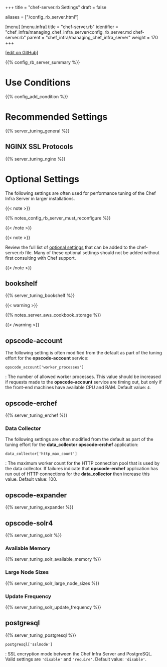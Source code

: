 +++
title = "chef-server.rb Settings"
draft = false

aliases = ["/config_rb_server.html"]

[menu]
  [menu.infra]
    title = "chef-server.rb"
    identifier = "chef_infra/managing_chef_infra_server/config_rb_server.md chef-server.rb"
    parent = "chef_infra/managing_chef_infra_server"
    weight = 170
+++

[\[edit on GitHub\]](https://github.com/chef/chef-web-docs/blob/master/content/config_rb_server.md)

{{% config_rb_server_summary %}}

Use Conditions
==============

{{% config_add_condition %}}

Recommended Settings
====================

{{% server_tuning_general %}}

NGINX SSL Protocols
-------------------

{{% server_tuning_nginx %}}

Optional Settings
=================

The following settings are often used for performance tuning of the Chef
Infra Server in larger installations.

{{< note >}}

{{% notes_config_rb_server_must_reconfigure %}}

{{< /note >}}

{{< note >}}

Review the full list of [optional
settings](/config_rb_server_optional_settings/) that can be added to
the chef-server.rb file. Many of these optional settings should not be
added without first consulting with Chef support.

{{< /note >}}

bookshelf
---------

{{% server_tuning_bookshelf %}}

{{< warning >}}

{{% notes_server_aws_cookbook_storage %}}

{{< /warning >}}

opscode-account
---------------

The following setting is often modified from the default as part of the
tuning effort for the **opscode-account** service:

`opscode_account['worker_processes']`

:   The number of allowed worker processes. This value should be
    increased if requests made to the **opscode-account** service are
    timing out, but only if the front-end machines have available CPU
    and RAM. Default value: `4`.

opscode-erchef
--------------

{{% server_tuning_erchef %}}

### Data Collector

The following settings are often modified from the default as part of
the tuning effort for the **data_collector** **opscode-erchef**
application:

`data_collector['http_max_count']`

:   The maximum worker count for the HTTP connection pool that is used
    by the data collector. If failures indicate that **opscode-erchef**
    application has run out of HTTP connections for the
    **data_collector** then increase this value. Default value: <span
    class="title-ref">100</span>.

opscode-expander
----------------

{{% server_tuning_expander %}}

opscode-solr4
-------------

{{% server_tuning_solr %}}

### Available Memory

{{% server_tuning_solr_available_memory %}}

### Large Node Sizes

{{% server_tuning_solr_large_node_sizes %}}

### Update Frequency

{{% server_tuning_solr_update_frequency %}}

postgresql
----------

{{% server_tuning_postgresql %}}

`postgresql['sslmode']`

:   SSL encryption mode between the Chef Infra Server and PostgreSQL.
    Valid settings are `'disable'` and `'require'`. Default value:
    `'disable'`.
